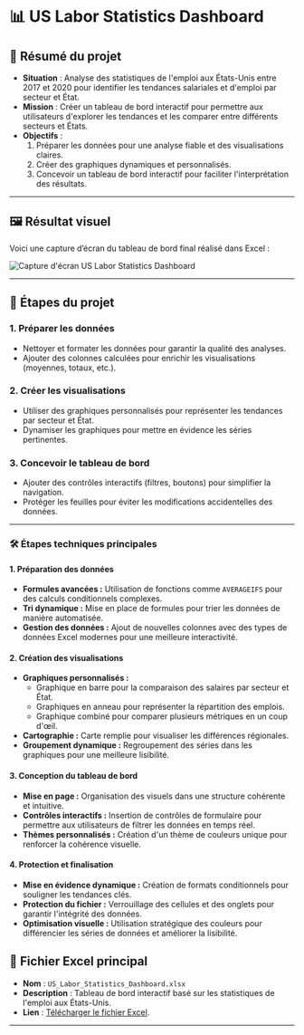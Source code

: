 # 📊 US Labor Statistics Dashboard

## 📝 Résumé du projet
- **Situation** : Analyse des statistiques de l'emploi aux États-Unis entre 2017 et 2020 pour identifier les tendances salariales et d'emploi par secteur et État.
- **Mission** : Créer un tableau de bord interactif pour permettre aux utilisateurs d'explorer les tendances et les comparer entre différents secteurs et États.
- **Objectifs** :
  1. Préparer les données pour une analyse fiable et des visualisations claires.
  2. Créer des graphiques dynamiques et personnalisés.
  3. Concevoir un tableau de bord interactif pour faciliter l'interprétation des résultats.

---

## 🖼 Résultat visuel
Voici une capture d’écran du tableau de bord final réalisé dans Excel :

![Capture d'écran US Labor Statistics Dashboard](https://github.com/Arnaudl44/Excel-Projects/blob/main/US%20Labor%20Statistics%20Dashboard/images/Capture%20d'%C3%A9cran_US_%20Labor_%20Statistics_Dashboard.png?raw=true)

---

## 📂 Étapes du projet

### 1. Préparer les données 
- Nettoyer et formater les données pour garantir la qualité des analyses.
- Ajouter des colonnes calculées pour enrichir les visualisations (moyennes, totaux, etc.).

### 2. Créer les visualisations
- Utiliser des graphiques personnalisés pour représenter les tendances par secteur et État.
- Dynamiser les graphiques pour mettre en évidence les séries pertinentes.

### 3. Concevoir le tableau de bord
- Ajouter des contrôles interactifs (filtres, boutons) pour simplifier la navigation.
- Protéger les feuilles pour éviter les modifications accidentelles des données.

---
### 🛠️ **Étapes techniques principales**

#### 1. **Préparation des données**
- **Formules avancées :** Utilisation de fonctions comme `AVERAGEIFS` pour des calculs conditionnels complexes.
- **Tri dynamique :** Mise en place de formules pour trier les données de manière automatisée.
- **Gestion des données :** Ajout de nouvelles colonnes avec des types de données Excel modernes pour une meilleure interactivité.

#### 2. **Création des visualisations**
- **Graphiques personnalisés :**
  - Graphique en barre pour la comparaison des salaires par secteur et État.
  - Graphiques en anneau pour représenter la répartition des emplois.
  - Graphique combiné pour comparer plusieurs métriques en un coup d'œil.
- **Cartographie :** Carte remplie pour visualiser les différences régionales.
- **Groupement dynamique :** Regroupement des séries dans les graphiques pour une meilleure lisibilité.

#### 3. **Conception du tableau de bord**
- **Mise en page :** Organisation des visuels dans une structure cohérente et intuitive.
- **Contrôles interactifs :** Insertion de contrôles de formulaire pour permettre aux utilisateurs de filtrer les données en temps réel.
- **Thèmes personnalisés :** Création d'un thème de couleurs unique pour renforcer la cohérence visuelle.

#### 4. **Protection et finalisation**
- **Mise en évidence dynamique :** Création de formats conditionnels pour souligner les tendances clés.
- **Protection du fichier :** Verrouillage des cellules et des onglets pour garantir l'intégrité des données.
- **Optimisation visuelle :** Utilisation stratégique des couleurs pour différencier les séries de données et améliorer la lisibilité.


## 📄 Fichier Excel principal
- **Nom** : `US_Labor_Statistics_Dashboard.xlsx`
- **Description** : Tableau de bord interactif basé sur les statistiques de l'emploi aux États-Unis.
- **Lien** : [Télécharger le fichier Excel](https://github.com/Arnaudl44/Excel-Projects/blob/main/US%20Labor%20Statistics%20Dashboard/files/US_Labor_Statistics_Dashboard.xlsx).

---
